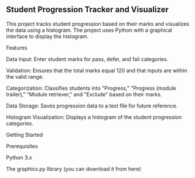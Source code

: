 ## Student Progression Tracker and Visualizer

This project tracks student progression based on their marks and visualizes the data using a histogram. The project uses Python with a graphical interface to display the histogram.

Features

Data Input: Enter student marks for pass, defer, and fail categories.

Validation: Ensures that the total marks equal 120 and that inputs are within the valid range.

Categorization: Classifies students into "Progress," "Progress (module trailer)," "Module retriever," and "Exclude" based on their marks.

Data Storage: Saves progression data to a text file for future reference.

Histogram Visualization: Displays a histogram of the student progression categories.

Getting Started

Prerequisites

Python 3.x

The graphics.py library (you can download it from here)


